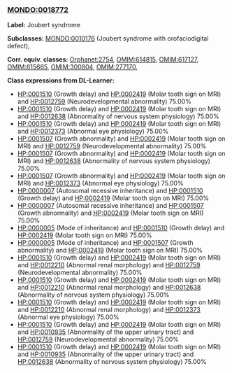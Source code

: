 
### [MONDO:0018772](http://purl.obolibrary.org/obo/MONDO_0018772)
**Label:** Joubert syndrome

**Subclasses:** [MONDO:0010176](http://purl.obolibrary.org/obo/MONDO_0010176) (Joubert syndrome with orofaciodigital defect), 

**Corr. equiv. classes:** [Orphanet:2754](http://www.orpha.net/ORDO/Orphanet_2754), [OMIM:614815](http://purl.obolibrary.org/obo/OMIM_614815), [OMIM:617127](http://purl.obolibrary.org/obo/OMIM_617127), [OMIM:615665](http://purl.obolibrary.org/obo/OMIM_615665), [OMIM:300804](http://purl.obolibrary.org/obo/OMIM_300804), [OMIM:277170](http://purl.obolibrary.org/obo/OMIM_277170), 

**Class expressions from DL-Learner:**

- [HP:0001510](http://purl.obolibrary.org/obo/HP_0001510) (Growth delay) and [HP:0002419](http://purl.obolibrary.org/obo/HP_0002419) (Molar tooth sign on MRI) and [HP:0012759](http://purl.obolibrary.org/obo/HP_0012759) (Neurodevelopmental abnormality) 75.00%
- [HP:0001510](http://purl.obolibrary.org/obo/HP_0001510) (Growth delay) and [HP:0002419](http://purl.obolibrary.org/obo/HP_0002419) (Molar tooth sign on MRI) and [HP:0012638](http://purl.obolibrary.org/obo/HP_0012638) (Abnormality of nervous system physiology) 75.00%
- [HP:0001510](http://purl.obolibrary.org/obo/HP_0001510) (Growth delay) and [HP:0002419](http://purl.obolibrary.org/obo/HP_0002419) (Molar tooth sign on MRI) and [HP:0012373](http://purl.obolibrary.org/obo/HP_0012373) (Abnormal eye physiology) 75.00%
- [HP:0001507](http://purl.obolibrary.org/obo/HP_0001507) (Growth abnormality) and [HP:0002419](http://purl.obolibrary.org/obo/HP_0002419) (Molar tooth sign on MRI) and [HP:0012759](http://purl.obolibrary.org/obo/HP_0012759) (Neurodevelopmental abnormality) 75.00%
- [HP:0001507](http://purl.obolibrary.org/obo/HP_0001507) (Growth abnormality) and [HP:0002419](http://purl.obolibrary.org/obo/HP_0002419) (Molar tooth sign on MRI) and [HP:0012638](http://purl.obolibrary.org/obo/HP_0012638) (Abnormality of nervous system physiology) 75.00%
- [HP:0001507](http://purl.obolibrary.org/obo/HP_0001507) (Growth abnormality) and [HP:0002419](http://purl.obolibrary.org/obo/HP_0002419) (Molar tooth sign on MRI) and [HP:0012373](http://purl.obolibrary.org/obo/HP_0012373) (Abnormal eye physiology) 75.00%
- [HP:0000007](http://purl.obolibrary.org/obo/HP_0000007) (Autosomal recessive inheritance) and [HP:0001510](http://purl.obolibrary.org/obo/HP_0001510) (Growth delay) and [HP:0002419](http://purl.obolibrary.org/obo/HP_0002419) (Molar tooth sign on MRI) 75.00%
- [HP:0000007](http://purl.obolibrary.org/obo/HP_0000007) (Autosomal recessive inheritance) and [HP:0001507](http://purl.obolibrary.org/obo/HP_0001507) (Growth abnormality) and [HP:0002419](http://purl.obolibrary.org/obo/HP_0002419) (Molar tooth sign on MRI) 75.00%
- [HP:0000005](http://purl.obolibrary.org/obo/HP_0000005) (Mode of inheritance) and [HP:0001510](http://purl.obolibrary.org/obo/HP_0001510) (Growth delay) and [HP:0002419](http://purl.obolibrary.org/obo/HP_0002419) (Molar tooth sign on MRI) 75.00%
- [HP:0000005](http://purl.obolibrary.org/obo/HP_0000005) (Mode of inheritance) and [HP:0001507](http://purl.obolibrary.org/obo/HP_0001507) (Growth abnormality) and [HP:0002419](http://purl.obolibrary.org/obo/HP_0002419) (Molar tooth sign on MRI) 75.00%
- [HP:0001510](http://purl.obolibrary.org/obo/HP_0001510) (Growth delay) and [HP:0002419](http://purl.obolibrary.org/obo/HP_0002419) (Molar tooth sign on MRI) and [HP:0012210](http://purl.obolibrary.org/obo/HP_0012210) (Abnormal renal morphology) and [HP:0012759](http://purl.obolibrary.org/obo/HP_0012759) (Neurodevelopmental abnormality) 75.00%
- [HP:0001510](http://purl.obolibrary.org/obo/HP_0001510) (Growth delay) and [HP:0002419](http://purl.obolibrary.org/obo/HP_0002419) (Molar tooth sign on MRI) and [HP:0012210](http://purl.obolibrary.org/obo/HP_0012210) (Abnormal renal morphology) and [HP:0012638](http://purl.obolibrary.org/obo/HP_0012638) (Abnormality of nervous system physiology) 75.00%
- [HP:0001510](http://purl.obolibrary.org/obo/HP_0001510) (Growth delay) and [HP:0002419](http://purl.obolibrary.org/obo/HP_0002419) (Molar tooth sign on MRI) and [HP:0012210](http://purl.obolibrary.org/obo/HP_0012210) (Abnormal renal morphology) and [HP:0012373](http://purl.obolibrary.org/obo/HP_0012373) (Abnormal eye physiology) 75.00%
- [HP:0001510](http://purl.obolibrary.org/obo/HP_0001510) (Growth delay) and [HP:0002419](http://purl.obolibrary.org/obo/HP_0002419) (Molar tooth sign on MRI) and [HP:0010935](http://purl.obolibrary.org/obo/HP_0010935) (Abnormality of the upper urinary tract) and [HP:0012759](http://purl.obolibrary.org/obo/HP_0012759) (Neurodevelopmental abnormality) 75.00%
- [HP:0001510](http://purl.obolibrary.org/obo/HP_0001510) (Growth delay) and [HP:0002419](http://purl.obolibrary.org/obo/HP_0002419) (Molar tooth sign on MRI) and [HP:0010935](http://purl.obolibrary.org/obo/HP_0010935) (Abnormality of the upper urinary tract) and [HP:0012638](http://purl.obolibrary.org/obo/HP_0012638) (Abnormality of nervous system physiology) 75.00%


